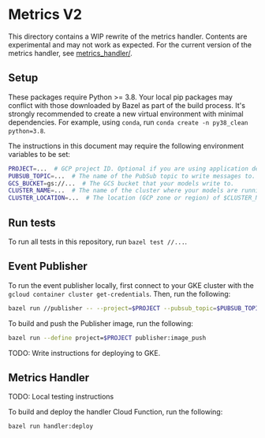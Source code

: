 # Metrics V2

This directory contains a WIP rewrite of the metrics handler. Contents are experimental and may not work as expected. For the current version of the metrics handler, see [metrics_handler/](../metrics_handler).

## Setup

These packages require Python >= 3.8. Your local pip packages may conflict with those downloaded by Bazel as part of the build process. It's strongly recommended to create a new virtual environment with minimal dependencies. For example, using `conda`, run `conda create -n py38_clean python=3.8`.

The instructions in this document may require the following environment variables to be set:

```bash
PROJECT=...  # GCP project ID. Optional if you are using application default credentials.
PUBSUB_TOPIC=...  # The name of the PubSub topic to write messages to.
GCS_BUCKET=gs://...  # The GCS bucket that your models write to.
CLUSTER_NAME=...  # The name of the cluster where your models are running.
CLUSTER_LOCATION=...  # The location (GCP zone or region) of $CLUSTER_NAME.
```
## Run tests

To run all tests in this repository, run `bazel test //...`.

## Event Publisher

To run the event publisher locally, first connect to your GKE cluster with the `gcloud container cluster get-credentials`.
Then, run the following:

```bash
bazel run //publisher -- --project=$PROJECT --pubsub_topic=$PUBSUB_TOPIC --model_output_bucket=$GCS_BUCKET --cluster_name=$CLUSTER_NAME --cluster_location=$CLUSTER_LOCATION
```

To build and push the Publisher image, run the following:

```bash
bazel run --define project=$PROJECT publisher:image_push
```

TODO: Write instructions for deploying to GKE.

## Metrics Handler

TODO: Local testing instructions

To build and deploy the handler Cloud Function, run the following:

```bash
bazel run handler:deploy
```
